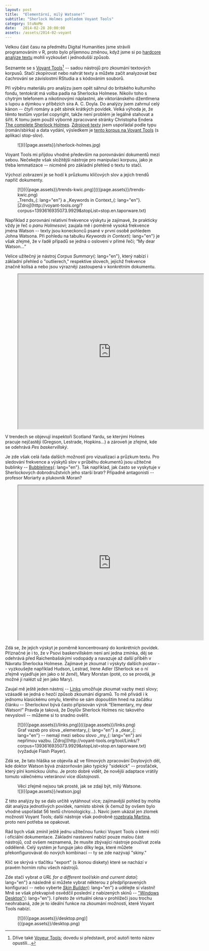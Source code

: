 ```yaml
---
layout: post
title:  "Elementární, milý Watsone!"
subtitle: "Sherlock Holmes pohledem Voyant Tools"
category: StuNoMe
date:   2014-02-28 20:00:00
assets: /assets/2014-02-voyant
---
```


Velkou část času na předmětu Digital Humanities jsme strávili programováním v R, proto bylo příjemnou změnou, když jsme si po [hardcore analýze textu](https://medium.com/studia-novych-medii/6908584ddb21) mohli vyzkoušet i jednodušší způsob.

Seznamte se s [Voyant Tools](http://voyant-tools.org/)[^voyeur] -- sadou nástrojů pro zkoumání textových korpusů. Stačí zkopírovat nebo nahrát texty a můžete začít analyzovat bez čachrování se závislostmi RStudia a s kódováním souborů.

[^voyeur]: Dříve také [Voyeur Tools](http://hermeneuti.ca/voyeur/); dovedu si představit, proč autoři tento název opustili...

Při výběru materiálu pro analýzu jsem opět sáhnul do britského kulturního fondu, tentokrát má volba padla na Sherlocka Holmese. Nikoliv toho s chytrým telefonem a nikotinovými náplastmi, ale viktoriánského džentlmena s lupou a dýmkou v příbězích sira A. C. Doyla. Do analýzy jsem zahrnul celý kánon -- čtyři romány a pět sbírek krátkých povídek. Velká výhoda je, že těmto textům vypršel copyright, takže není problém je legálně stahovat a šířit. K tomu jsem použil výborně zpracované stránky Christopha Endera [The complete Sherlock Holmes](http://sherlock-holm.es/). [Zdrojové texty](http://ubuntuone.com/4p5vSAY3EYdDScoiocoDkm) jsem uspořádal podle typu (román/sbírka) a data vydání, výsledkem je [tento korpus na Voyant Tools](http://voyant-tools.org/?corpus=1393616935073.9929&stopList=stop.en.taporware.txt) (s aplikací stop-slov).

<figure>
![]({{page.assets}}/sherlock-holmes.jpg)
</figure>

Voyant Tools mi přijdou vhodné především na porovnávání dokumentů mezi sebou. Nečekejte však složitější nástroje pro manipulaci korpusu, jako je třeba lemmatizace -- nicméně pro základní přehled o textu to stačí.

Výchozí zobrazení je se hodí k průzkumu klíčových slov a jejich trendů napříč dokumenty.

<figure>
  [![]({{page.assets}}/trends-kwic.png)]({{page.assets}}/trends-kwic.png)
  <figcaption>
  _Trends_{: lang="en"} a _Keywords in Context_{: lang="en"}. [Zdroj](http://voyant-tools.org/?corpus=1393616935073.9929&stopList=stop.en.taporware.txt)
  </figcaption>
</figure>

Například z porovnání relativní frekvence výskytu je zajímavé, že prakticky vždy je řeč o _panu Holmesovi_; zaujala mě i poměrně vysoká frekvence jména Watson -- texty jsou koneckonců psané v první osobě pohledem Johna Watsona. Při pohledu na tabulku _Keywords in Context_{: lang="en"} je však zřejmé, že v řadě případů se jedná o oslovení v přímé řeči; <q lang="en">My dear Watson...</q>

Velice užitečný je nástroj _Corpus Summary_{: lang="en"}, který nabízí i základní přehled o "outlierech," respektive slovech, jejichž frekvence značně kolísá a nebo jsou výrazněji zastoupená v konkrétním dokumentu.

<figure class="embed">
<iframe width="600" height="500" src="http://voyant-tools.org/tool/CorpusSummary/?corpus=1393616935073.9929&amp;stopList=stop.en.taporware.txt">
[![]({{page.assets}}/corpus-summary.png)](http://voyant-tools.org/tool/CorpusSummary/?corpus=1393616935073.9929&amp;stopList=stop.en.taporware.txt "Zobrazení Corpus Summary na stránce Voyant Tools")
</iframe>
</figure>

V trendech se objevují inspektoři Scotland Yardu, se kterými Holmes pracuje nejčastěji (Gregson, Lestrade, Hopkins...) a zároveň je zřejmé, kde se odehrává _Pes baskervillský_.

Je zde však celá řada dalších možností pro vizualizaci a průzkum textu. Pro sledování frekvence a výskytů slov v průběhu dokumentů jsou užitečné bublinky -- [Bubblelines](http://docs.voyant-tools.org/tools/bubblelines/){: lang="en"}. Tak například, jak často se vyskytuje v Sherlockových dobrodružstvích jeho starší bratr? Případně antagonisti -- profesor Moriarty a plukovník Moran?

<figure class="embed">
<iframe width="600" height="500" src="http://voyant-tools.org/tool/Bubblelines/?corpus=1393616935073.9929&stopList=stop.en.taporware.txt&type=mycroft&type=moriarty&type=moran&type=mycroft" seamless>
[![]({{page.assets}}/bubblelines.png)](http://voyant-tools.org/tool/Bubblelines/?corpus=1393616935073.9929&stopList=stop.en.taporware.txt&type=mycroft&type=moriarty&type=moran&type=mycroft&type=moriarty "Zobrazení Bubblelines na stránce Voyant Tools")
</iframe>
</figure>

Zdá se, že jejich výskyt je poměrně koncentrovaný do konkrétních povídek. Příznačné je i to, že v Psovi baskervillském není ani jedna zmínka, děj se odehrává před Raichenbašskými vodopády a navazuje až další příběh v Návratu Sherlocka Holmese. Zajímavé je zkoumat i výskyty dalších postav -- vyzkoušejte například Hudson, Lestrad, Irene Adler (Sherlock se o ní zřejmě vyjadřuje jen jako o _té ženě_), Mary Morstan (poté, co se provdá, je možné jí nalézt už jen jako Mary).

Zaujal mě ještě jeden nástroj -- [Links](http://docs.voyant-tools.org/tools/links/) umožňuje zkoumat vazby mezi slovy; vzásadě se jedná o hezčí způsob zkoumání digramů. To mě přivádí i k jednomu klasickému omylu, kterého se sám dopouštím hned na začátku článku -- Sherlockovi bývá často připisován výrok <q lang="en">Elementary, my dear Watson!</q> Pravda je taková, že Doylův Sherlock Holmes nic takového nevyslovil -- můžeme si to snadno ověřit.

<figure>
[![]({{page.assets}}/links.png)]({{page.assets}}/links.png)
<figcaption>
Graf vazeb pro slova _elementary_{: lang="en"} a _dear_{: lang="en"} -- nemají mezi sebou slovo _my_{: lang="en"} ani nepřímou vazbu. [Zdroj](http://voyant-tools.org/tool/Links/?corpus=1393616935073.9929&stopList=stop.en.taporware.txt) (vyžaduje Flash Player).
</figcaption>
</figure>

Zdá se, že tato hláška se objevila až ve filmových zpracování Doylových děl, kde doktor Watson bývá znázorňován jako typický "sidekick" -- prosťáček, který plní komickou úlohu. Je proto dobré vidět, že novější adaptace vrátily tomuto válečnému veteránovi více důstojnosti.

<figure>
<figcaption>
Věci zřejmě nejsou tak prosté, jak se zdají být, milý Watsone.
</figcaption>
![]({{page.assets}}/watson.jpg)
</figure>

Z této analýzy by se dalo určitě vytáhnout více; zajímavější pohled by mohla dát analýza jednotlivých povídek, namísto sbírek (k čemuž by ovšem bylo vhodné uspořádat 56 textů chronologicky...). Navíc jsem ukázal jen zlomek možností Voyant Tools; další nástroje však podrobně [rozebrala Martina](http://martpod.wordpress.com/2013/12/10/the-world-ended-didnt-you-get-the-memo/), proto není potřeba se opakovat.

Rád bych však zmínil ještě jednu užitečnou funkci Voyant Tools o které mlčí i oficiální dokumentace. Základní nastavení nabízí pouze malou část nástrojů, což ovšem neznamená, že musíte zbývající nástroje používat zcela odděleně. Celý systém je funguje jako dílky lega, které můžete překonfigurovávat do nových kombinací -- ty se zde nazývají "skiny."

Klíč se skrývá v tlačítku "export" (s ikonou diskety) které se nachází v pravém horním rohu všech nástrojů.

Zde stačí vybrat _a URL for a different tool/skin and current data_{: lang="en"} a následně si můžete vybrat některou z předpřipravených konfigurací -- nebo vyberte [_Skin Builder_](http://voyeurtools.org/?skin=builder){: lang="en"} a udělejte si vlastní! Mně se však překvapivě osvědčil poslední z nabízených skinů -- ["Windows Desktop"](http://voyant-tools.org/?skin=desktop&corpus=1393616935073.9929&stopList=stop.en.taporware.txt){: lang="en"}. I přesto že virtuální okna v prohlížeči jsou trochu neohrabaná, zde je to ideální funkce na zkoumání možností, které Voyant Tools nabízí.

<figure>
[![]({{page.assets}}/desktop.png)]({{page.assets}}/desktop.png)
</figure>
